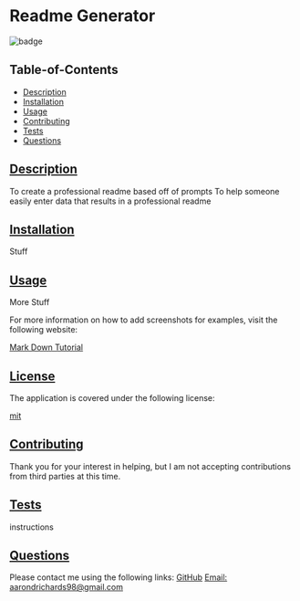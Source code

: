 
  # Readme Generator
  
  ![badge](https://img.shields.io/badge/license-mit-blue)
  ## Table-of-Contents
  * [Description](#description)
  * [Installation](#installation)
  * [Usage](#usage)
  * [Contributing](#contributing)
  * [Tests](#tests)
  * [Questions](#questions)
  
  ## [Description](#table-of-contents)
  To create a professional readme based off of prompts
  To help someone easily enter data that results in a professional readme
  ## [Installation](#table-of-contents)
  Stuff
  ## [Usage](#table-of-contents)
  More Stuff
  
  For more information on how to add screenshots for examples, visit the following website:
  
  [Mark Down Tutorial](https://agea.github.io/tutorial.md/)
  
  ## [License](#table-of-contents)

  The application is covered under the following license:

  [mit](https://choosealicense.com/licenses/mit)
    
  ## [Contributing](#table-of-contents)
  
  Thank you for your interest in helping, but I am not accepting contributions from third parties at this time.
  ## [Tests](#table-of-contents)
  instructions
  ## [Questions](#table-of-contents)
  Please contact me using the following links:
  [GitHub](https://github.com/KlosheKopa)
  [Email: aarondrichards98@gmail.com](mailto:aarondrichards98@gmail.com)
